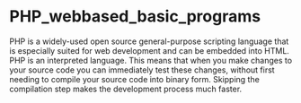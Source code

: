# PHP_webbased_basic_programs
 PHP is a widely-used open source general-purpose scripting language that is especially suited for web development and can be embedded into HTML. PHP is an interpreted language. This means that when you make changes to your source code you can immediately test these changes, without first needing to compile your source code into binary form. Skipping the compilation step makes the development process much faster.
